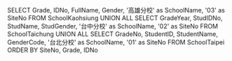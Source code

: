 SELECT Grade, IDNo, FullName, Gender, '高雄分校' as SchoolName, '03' as SiteNo
FROM SchoolKaohsiung
UNION ALL
SELECT GradeYear, StudIDNo, StudName, StudGender, '台中分校' as SchoolName, '02' as SiteNo
FROM SchoolTaichung
UNION ALL
SELECT GradeNo, StudentID, StudentName, GenderCode, '台北分校' as SchoolName, '01' as SiteNo
FROM SchoolTaipei         
ORDER BY SiteNo, Grade, IDNo